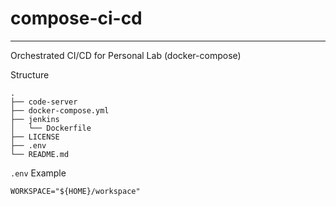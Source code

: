 # compose-ci-cd
---------------

Orchestrated CI/CD for Personal Lab (docker-compose)

Structure


```shell
.
├── code-server
├── docker-compose.yml
├── jenkins
│   └── Dockerfile
├── LICENSE
├── .env
└── README.md
```

`.env` Example

```shell
WORKSPACE="${HOME}/workspace"
```

